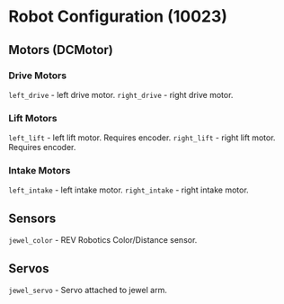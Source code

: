 # Robot Configuration (10023)
## Motors (DCMotor)
### Drive Motors
`left_drive` - left drive motor.
`right_drive` - right drive motor.

### Lift Motors
`left_lift` - left lift motor. Requires encoder.
`right_lift` - right lift motor. Requires encoder.

### Intake Motors
`left_intake` - left intake motor.
`right_intake` - right intake motor.

## Sensors
`jewel_color` - REV Robotics Color/Distance sensor.

## Servos
`jewel_servo` - Servo attached to jewel arm.